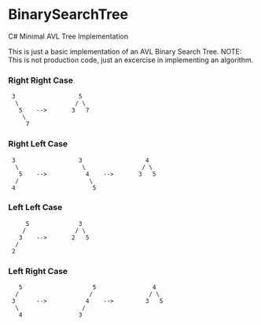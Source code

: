 # BinarySearchTree
C# Minimal AVL Tree Implementation

This is just a basic implementation of an AVL Binary Search Tree. 
NOTE: This is not production code, just an excercise in implementing an algorithm.

### Right Right Case ###

     3                  5
      \                / \
       5    -->       3   7
        \              
         7              

### Right Left Case ###

     3                  3                  4
      \                  \                / \
       5    -->           4    -->       3   5            
      /                    \
     4                      5
     
### Left Left Case ###

         5              3
        /              / \
       3    -->       2   5
      /              
     2              

### Left Right Case ###

       5                    5                4
      /                    /                / \
     3      -->           4    -->         3   5            
      \                  / 
       4                3 
